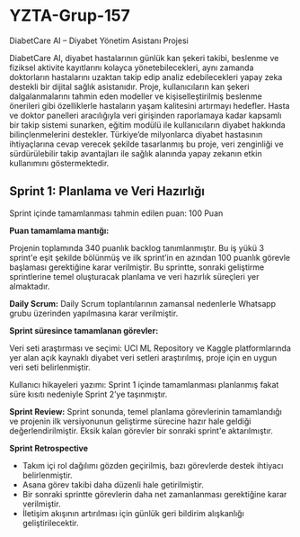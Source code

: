 # YZTA-Grup-157
DiabetCare AI – Diyabet Yönetim Asistanı Projesi

DiabetCare AI, diyabet hastalarının günlük kan şekeri takibi, beslenme ve fiziksel aktivite kayıtlarını kolayca yönetebilecekleri, aynı zamanda doktorların hastalarını uzaktan takip edip analiz edebilecekleri yapay zeka destekli bir dijital sağlık asistanıdır. Proje, kullanıcıların kan şekeri dalgalanmalarını tahmin eden modeller ve kişiselleştirilmiş beslenme önerileri gibi özelliklerle hastaların yaşam kalitesini artırmayı hedefler. Hasta ve doktor panelleri aracılığıyla veri girişinden raporlamaya kadar kapsamlı bir takip sistemi sunarken, eğitim modülü ile kullanıcıların diyabet hakkında bilinçlenmelerini destekler. Türkiye’de milyonlarca diyabet hastasının ihtiyaçlarına cevap verecek şekilde tasarlanmış bu proje, veri zenginliği ve sürdürülebilir takip avantajları ile sağlık alanında yapay zekanın etkin kullanımını göstermektedir.

## Sprint 1: Planlama ve Veri Hazırlığı

Sprint içinde tamamlanması tahmin edilen puan: 100 Puan

**Puan tamamlama mantığı:**

Projenin toplamında 340 puanlık backlog tanımlanmıştır. Bu iş yükü 3 sprint'e eşit şekilde bölünmüş ve ilk sprint’in en azından 100 puanlık görevle başlaması gerektiğine karar verilmiştir. Bu sprintte, sonraki geliştirme sprintlerine temel oluşturacak planlama ve veri hazırlık süreçleri yer almaktadır.

**Daily Scrum:**
Daily Scrum toplantılarının zamansal nedenlerle Whatsapp grubu üzerinden yapılmasına karar verilmiştir. 

**Sprint süresince tamamlanan görevler:**

Veri seti araştırması ve seçimi:
UCI ML Repository ve Kaggle platformlarında yer alan açık kaynaklı diyabet veri setleri araştırılmış, proje için en uygun veri seti belirlenmiştir.


Kullanıcı hikayeleri yazımı:
Sprint 1 içinde tamamlanması planlanmış fakat süre kısıtı nedeniyle Sprint 2’ye taşınmıştır.


**Sprint Review:**
Sprint sonunda, temel planlama görevlerinin tamamlandığı ve projenin ilk versiyonunun geliştirme sürecine hazır hale geldiği değerlendirilmiştir. Eksik kalan görevler bir sonraki sprint'e aktarılmıştır.



**Sprint Retrospective**

- Takım içi rol dağılımı gözden geçirilmiş, bazı görevlerde destek ihtiyacı belirlenmiştir.
- Asana görev takibi daha düzenli hale getirilmiştir.
- Bir sonraki sprintte görevlerin daha net zamanlanması gerektiğine karar verilmiştir.
- İletişim akışının artırılması için günlük geri bildirim alışkanlığı geliştirilecektir.
